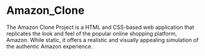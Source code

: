 # Amazon_Clone
The Amazon Clone Project is a HTML and CSS-based web application that replicates the look and feel of the popular online shopping platform, Amazon. While static, it offers a realistic and visually appealing simulation of the authentic Amazon experience.
